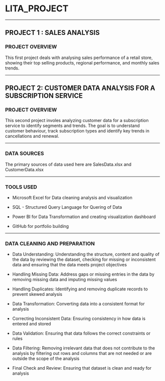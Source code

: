 # LITA_PROJECT

---
## PROJECT 1 : SALES ANALYSIS
### PROJECT OVERVIEW
This first project deals with analysing sales performance of a retail store, showing their top selling products, regional performance, and monthly sales trends.

---
## PROJECT 2: CUSTOMER DATA ANALYSIS FOR A SUBSCRIPTION SERVICE
### PROJECT OVERVIEW
This second project involes analyzing customer data for a subscription service to identify segments and trends. The goal is to understand customer behaviour, track subscription types and identify key trends in cancellations and renewal.

---
### DATA SOURCES
The primary sources of data used here are SalesData.xlsx and CustomerData.xlsx

---
### TOOLS USED
- Microsoft Excel for Data cleaning analysis and visualization

- SQL - Structured Query Language for Quering of Data 

- Power BI for Data Transformation and creating visualization dashboard

- GitHub for portfolio building

---
### DATA CLEANING AND PREPARATION

- Data Understanding: Understanding the structure, content and quality of the data by reviewing the dataset, checking for missing or inconsistent data and ensuring that the data meets project objectives

- Handling Missing Data: Address gaps or missing entries in the data by removing missing data and imputing missing values

- Handling Duplicates: Identifying and removing duplicate records to prevent skewed analysis

- Data Transformation: Converting data into a consistent format for analysis

- Correcting Inconsistent Data: Ensuring consistency in how data is entered and stored

- Data Validation: Ensuring that data follows the correct constraints or rules

- Data Filtering: Removing irrelevant data that does not contribute to the analysis by filtering out rows and columns that are not needed or are outside the scope of the analysis

- Final Check and Review: Ensuring that dataset is clean and ready for analysis

